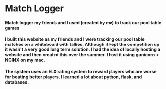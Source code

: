 # Match Logger

#### Match logger my friends and I used (created by me) to track our pool table games

#### I built this website as my friends and I were tracking our pool table matches on a whiteboard with tallies. Although it kept the competition up it wasn't a very good long term solution. I had the idea of locally hosting a website and then created this over the summer. I host it using gunicorn + NGINX on my mac.

#### The system uses an ELO rating system to reward players who are worse for beating better players. I learned a lot about python, flask, and databases.
